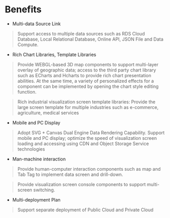 Benefits
========

-   Multi-data Source Link

>   Support access to multiple data sources such as RDS Cloud Database, Local Relational Database, Online API, JSON File and Data Compute.

-   Rich Chart Libraries, Template Libraries

>   Provide WEBGL-based 3D map components to support multi-layer overlay of geographic data; access to the third party chart library such as ECharts and Hcharts to provide rich chart presentation abilities. At the same time, a variety of personalized effects for a component can be implemented by opening the chart style editing function.

>   Rich industrial visualization screen template libraries: Provide the large screen template for multiple industries such as e-commerce, agriculture, medical services

-   Mobile and PC Display

>   Adopt SVG + Canvas
>   Dual Engine Data Rendering Capability. Support mobile and PC display; optimize the speed of visualization screen loading and accessing using CDN and Object Storage Service technologies

-   Man-machine interaction

>   Provide human-computer interaction components such as map and Tab Tag to implement data screen and drill-down.

>   Provide visualization screen console components to support multi-screen switching.

-   Multi-deployment Plan

>   Support separate deployment of Public Cloud and Private Cloud
